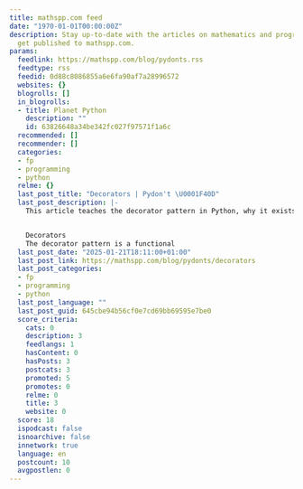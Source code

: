 ```yaml
---
title: mathspp.com feed
date: "1970-01-01T00:00:00Z"
description: Stay up-to-date with the articles on mathematics and programming that
  get published to mathspp.com.
params:
  feedlink: https://mathspp.com/blog/pydonts.rss
  feedtype: rss
  feedid: 0d88c8086855a6e6fa90af7a28996572
  websites: {}
  blogrolls: []
  in_blogrolls:
  - title: Planet Python
    description: ""
    id: 63826648a34be342fc027f97571f1a6c
  recommended: []
  recommender: []
  categories:
  - fp
  - programming
  - python
  relme: {}
  last_post_title: "Decorators | Pydon't \U0001F40D"
  last_post_description: |-
    This article teaches the decorator pattern in Python, why it exists, how to use it, and when to use it to write efficient and idiomatic Python code.


    Decorators
    The decorator pattern is a functional
  last_post_date: "2025-01-21T18:11:00+01:00"
  last_post_link: https://mathspp.com/blog/pydonts/decorators
  last_post_categories:
  - fp
  - programming
  - python
  last_post_language: ""
  last_post_guid: 645cbe94b56cf0e7cd69bb69595e7be0
  score_criteria:
    cats: 0
    description: 3
    feedlangs: 1
    hasContent: 0
    hasPosts: 3
    postcats: 3
    promoted: 5
    promotes: 0
    relme: 0
    title: 3
    website: 0
  score: 18
  ispodcast: false
  isnoarchive: false
  innetwork: true
  language: en
  postcount: 10
  avgpostlen: 0
---
```

